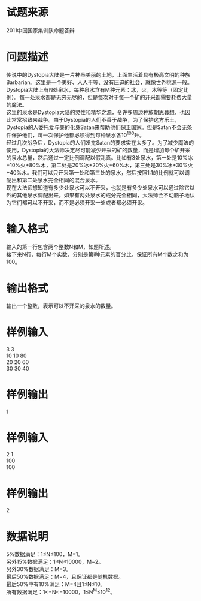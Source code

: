 
<div class="content">
<!--begin main-->
<!-- InstanceBeginEditable name="content" -->

# 试题来源


<div id="psrc" style="margin-top:20px;display:block;">
<div class="pdcont">
2011中国国家集训队命题答辩
</div>
</div>
<div id="pinputs" style="display:none;">
<div class="pdsec">
输入数据
</div>
<div class="pdcont">
<span class="notice"> 这是一道提交答案的试题，下面给出了该题的输入数据：</span> 
</div>
<div id="inputlist" class="pddata">
</div>
</div>
<div id="pcont1" style="margin-top:20px;display:block;">

# 问题描述


<div class="pdcont">
传说中的Dystopia大陆是一片神圣美丽的土地，上面生活着具有极高文明的种族Barbarian。这里是一个美好、人人平等、没有压迫的社会，就像世外桃源一般。<br/>
Dystopia大陆上有N处泉水，每种泉水含有M种元素：冰，火，木等等（固定比例）。每一处泉水都是无穷无尽的，但是每次对于每一个矿的开采都需要耗费大量的魔法。<br/>
这里的泉水是Dystopia大陆的灵性和精华之源，令许多周边种族朝思暮想，也因此常常招致来战争。由于Dystopia的人们不善于战争，为了保护这方乐土，Dystopia的人委托爱与美的化身Satan来帮助他们保卫国家。但是Satan不会无条件保护他们，每一次保护他都必须得到每种泉水各10<sup>100</sup>升。<br/>
经过几次战争后，Dystopia的人们发觉Satan的要求实在太多了。为了减少魔法的使用，Dystopia的大法师决定尽可能减少开采的矿的数量，而是增加每个矿开采的泉水总量，然后通过一定比例调配以假乱真。比如有3处泉水，第一处是10%冰+10%火+80%木，第二处是20%冰+20%火+60%木，第三处是30%冰+30%火+40%木。我们可以只开采第一处和第三处的泉水，然后按照1:1的比例就可以调配出和第二处泉水完全相同的混合泉水。<br/>
现在大法师想知道有多少处泉水可以不开采，也就是有多少处泉水可以通过除它以外的其他泉水调配出来。如果有两处泉水的成分完全相同，大法师会不动脑子地认为它们都可以不开采，而不是必须开采一处或者都必须开采。
</div>

# 输入格式


<div class="pdcont">
输入的第一行包含两个整数N和M，如题所述。<br/>
接下来N行，每行M个实数，分别是第i种元素的百分比。保证所有M个数之和为100。
</div>

# 输出格式


<div class="pdcont">
输出一个整数，表示可以不开采的泉水的数量。
</div>

# 样例输入


<div class="pddata">
3 3<br/>
10 10 80<br/>
20 20 60<br/>
30 30 40
</div>

# 样例输出


<div class="pddata">
1
</div>

# 样例输入


<div class="pddata">
2 1<br/>
100<br/>
100
</div>

# 样例输出


<div class="pddata">
2
</div>

# 数据说明


<div class="pdcont">
5%数据满足：1≤N≤100，M=1。<br/>
另外15%数据满足：1≤N≤10000，M=2。<br/>
另外30%数据满足：M=3。<br/>
最后50%数据满足：M=4，且保证都是随机数据。<br/>
最后50%中有10%满足：M=4且1≤N≤10。<br/>
所有数据满足：1&lt;=N&lt;=10000，1≤N<sup>M</sup>≤10<sup>12</sup>。
</div>
</div>
<script type="text/javascript">
var viewType = "f";
_codeLines = document.createElement("OL");
e("pcode").appendChild(_codeLines);
function getGPID() {
	return "A1245";
}
var gpid = getGPID();
function getProbTitle() {
	return "元素之泉(刘启鹏)";
}
function getProbType() {
	return "DEFAULT";
}
function getProbContent() { return e("pcont1").innerHTML; }
function getSrc() {
	return "2011中国国家集训队命题答辩";
}
function getCode() {
	return "";
}
function getLangs() {
	return "CPP,C0X,VC9,C,JAVA,PAS,CS";
}
function getInDataCount() {
	return "0";
}
function getSubinter() {
	var inter = "0";
	var iint = parseInt(""+inter);
	if (!(iint>0))
		return 0;
	return iint;
}
function getRemain() {
	var remain = "0";
	var iremain = parseInt(""+remain);
	if (!(iremain>0))
		return 0;
	return iremain;
}
function initProb()
{
	if (getSrc() && getSrc()!="")
		e("psrc").style.display = "block";
	var cod = getCode();
	if (cod && cod.indexOf("@你的代码")>=0)
	{
		e("pcodesu").style.display = "block";
		port_fc(cod, addline);
	}
	if (getSubinter()>0)
	{
		var rem = getRemain();
		var intervalVar;
		var startT = new Date().getTime();
		function setSubInt()
		{
			var passT = Math.floor((new Date().getTime() - startT) / 1000);
			var crem = rem - passT;
			var minu = Math.floor(crem/60); var sec = crem - minu*60;
			var subTxt = "";
			if (crem<=0) subTxt = "<span class="gcolor">现在可以提交</span>";
			else
				subTxt = "<span class="rcolor">还剩" + (minu>0?minu+"分":"") + sec + "秒</span>";
			var html = "代码提交间隔：<span class="uline">" + getSubinter() + "分钟(" + subTxt + ")</span> &nbsp; ";
			e("subinterdiv").innerHTML = html;
			if (crem <= 0) { clearInterval(intervalVar); } } intervalVar = setInterval(setSubInt, 1000); setSubInt(); } if (getProbType()=="SUBMIT") { e("probtypediv").innerHTML = "<span class="uline">提交答案型</span> &nbsp; ";
		e("pinputs").style.display = "block";
		var inCnt = parseInt(getInDataCount());
		var _dlist = newT("UL", e("inputlist"));
		{
			var ca = newT("A", newT("LI", _dlist), "", "下载全部");
			ca.href = "###";
			ca.onclick = function() {
				portxd("/problem.Problem.dt", {cmd:"indata",gpid:"A1245",dataid:"all"},function(obj) {
					if (obj["ret"]+""=="1")
					{
						downloadByHandle(obj["handle"]);
					}
				});
			}
		}
		newT("br", _dlist);
		for (var i = 0; i < inCnt; ++i) { var ca = newT("A", newT("LI", _dlist), "", "input" + (i+1) + ".txt"); ca.dataId = i+1; ca.href = "###"; ca.onclick = function() { portxd("/problem.Problem.dt", {cmd:"indata",gpid:"A1245",dataid:this.dataId},function(obj) { if (obj["ret"]+""=="1") { downloadByHandle(obj["handle"]); } }); } } } } initProb(); function weiboShareClick() { var _w = 16 , _h = 16; var param = { url:location.href, type:'3', count:'', /**是否显示分享数，1显示(可选)*/ appkey:'1707773381', /**您申请的应用appkey,显示分享来源(可选)*/ title:"试题 "+getProbTitle(), /**分享的文字内容(可选，默认为所在页面的title)*/ pic:'http://www.tsinsen.com/images/tsinsen100.png', /**分享图片的路径(可选)*/ ralateUid:'', /**关联用户的UID，分享微博会@该用户(可选)*/ language:'zh_cn', /**设置语言，zh_cn|zh_tw(可选)*/ rnd:new Date().valueOf() } rrShareOnclick(param, "http://service.weibo.com/share/share.php"); } function qqShareClick() { var cont = removeHTML(getProbContent()); var param = { url:location.href, showcount:'0',/*是否显示分享总数,显示：'1'，不显示：'0' */ desc:'',/*默认分享理由(可选)*/ summary:cont,/*分享摘要(可选)*/ title:getProbTitle(),/*分享标题(可选)*/ site:'清橙网络自动评测系统',/*分享来源 如：腾讯网(可选)*/ pics:'http://www.tsinsen.com/images/tsinsen100.png', /*分享图片的路径(可选)*/ style:'203', width:22, height:22 }; rrShareOnclick(param, "http://sns.qzone.qq.com/cgi-bin/qzshare/cgi_qzshare_onekey"); } function renrenShareClick() { var cont = removeHTML(getProbContent()); var param = { resourceUrl : '', //分享的资源Url pic : 'http://www.tsinsen.com/images/tsinsen100.png', //分享的主题图片Url title :getProbTitle(), //分享的标题 description : cont //分享的详细描述 }; rrShareOnclick(param); } var lineNum = 0; function addline(st) { newT("LI", _codeLines, ((++lineNum)&1)?"odd":"even", st.replace("@你的代码", '<span class="Y">@你的代码</span>')); }
function OnUploadCompleted(ret, fn, msg)
{
	if (ret+""=="1")
	{
		setData("lastsubtype", "FILE");
		portxd("/test.SubmitCode.dt", {gpid:gpid,codefn:msg}, function(obj){
			if (""+obj["ret"]=="1")
			{
				window.location.href = "/AllSubmits.page?type=a";
			}
			else
			{
				alert(obj["msg"]);
				showSubmit();
			}
		});
	}
	else
	{
		alert(msg);
		showSubmit();
	}
}
function showSubmit()
{
	var cc = getCode();
	var canUseFile = (cc==null)||(cc=="");
	var isSubmit = (getProbType()=="SUBMIT");
	var canUsePaste = !isSubmit;
	var _langs;
	var _pop = createPopWin("提交代码", function(gdiv){
		var divS = newT("", gdiv, "vsp");
		var fdiv = newT("", gdiv);
		newT("", fdiv, "", '
<iframe id="dataupf" src="/CommonFileUpload.page" style="width:220px;height:40px;margin:0px;padding:0px;border:0px;">
</iframe>
');
		var div = newT("", gdiv);
		fdiv.style.display = "none";
		div.style.display = "block";
		function setDivS1()
		{
			if (!canUsePaste && canUseFile)
			{
				setDivS2()
				return ;
			}
			fdiv.style.display = "none";
			div.style.display = "block";
			divS.innerHTML = "";
			var l1 = newT("span", divS, "", "
# la


